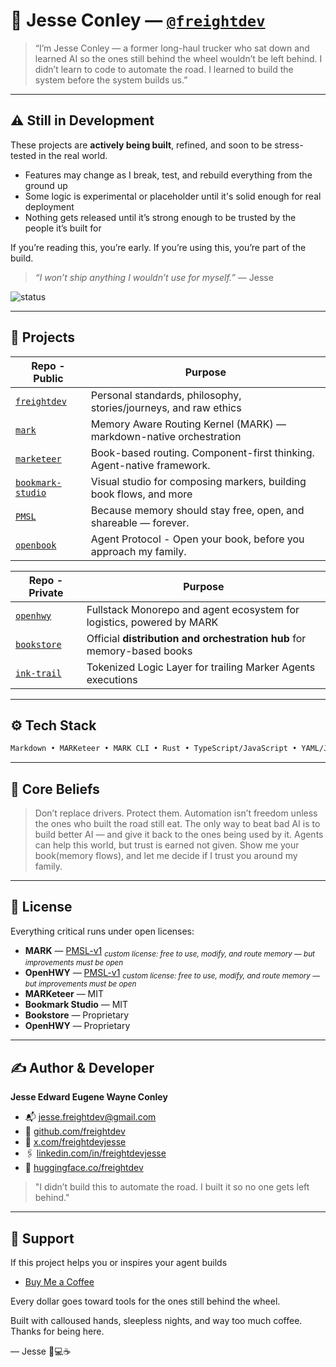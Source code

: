 # 👋 Jesse Conley — [`@freightdev`](https://github.com/freightdev)

> “I’m Jesse Conley — a former long-haul trucker who sat down and learned AI so the ones still behind the wheel wouldn’t be left behind.
> I didn’t learn to code to automate the road. I learned to build the system before the system builds us.”

---

## ⚠️ Still in Development

These projects are **actively being built**, refined, and soon to be stress-tested in the real world.

* Features may change as I break, test, and rebuild everything from the ground up
* Some logic is experimental or placeholder until it's solid enough for real deployment
* Nothing gets released until it’s strong enough to be trusted by the people it’s built for

If you’re reading this, you’re early.
If you’re using this, you’re part of the build.

> *“I won’t ship anything I wouldn’t use for myself.”* — Jesse

![status](https://img.shields.io/badge/status-in%20development-orange?style=flat-square)

---

## 🚚 Projects

| Repo - Public                                                      | Purpose                                                               |
| ------------------------------------------------------------------ | --------------------------------------------------------------------- |
| [`freightdev`](https://github.com/freightdev/freightdev)           | Personal standards, philosophy, stories/journeys, and raw ethics      |
| [`mark`](https://github.com/freightdev/mark)                       | Memory Aware Routing Kernel (MARK) — markdown-native orchestration    |
| [`marketeer`](https://github.com/freightdev/marketeer)             | Book-based routing. Component-first thinking. Agent-native framework.  |
| [`bookmark-studio`](https://github.com/freightdev/bookmark-studio) | Visual studio for composing markers, building book flows, and more     |
| [`PMSL`](https://github.com/freightdev/PMSL)                       | Because memory should stay free, open, and shareable — forever.       |
| [`openbook`](https://github.com/freightdev/openbook)               | Agent Protocol - Open your book, before you approach my family.       |

| Repo - Private                                         | Purpose                                                                |
| ------------------------------------------------------ | ---------------------------------------------------------------------- |
| [`openhwy`](https://github.com/freightdev/openhwy)     | Fullstack Monorepo and agent ecosystem for logistics, powered by MARK  |
| [`bookstore`](https://github.com/freightdev/bookstore) | Official **distribution and orchestration hub** for memory-based books   |
| [`ink-trail`](https://github.com/freightdev/ink-trail) | Tokenized Logic Layer for trailing Marker Agents executions            |

---

## ⚙️ Tech Stack

```txt
Markdown • MARKeteer • MARK CLI • Rust • TypeScript/JavaScript • YAML/JSON
```

---

## 🧠 Core Beliefs

> Don’t replace drivers. Protect them.
> Automation isn’t freedom unless the ones who built the road still eat.
> The only way to beat bad AI is to build better AI — and give it back to the ones being used by it.
> Agents can help this world, but trust is earned not given. Show me your book(memory flows), and let me decide if I trust you around my family.

---

## 📄 License

Everything critical runs under open licenses:

* **MARK** — [PMSL-v1](https://your-license-link.com) <sub><i>custom license: free to use, modify, and route memory — but improvements must be open</i></sub>
* **OpenHWY** — [PMSL-v1](https://your-license-link.com) <sub><i>custom license: free to use, modify, and route memory — but improvements must be open</i></sub>
* **MARKeteer** — MIT
* **Bookmark Studio** — MIT
* **Bookstore** — Proprietary
* **OpenHWY** — Proprietary

---

## ✍️ Author & Developer

**Jesse Edward Eugene Wayne Conley**

* 📬 [jesse.freightdev@gmail.com](mailto:jesse.freightdev@gmail.com)
* 🔗 [github.com/freightdev](https://github.com/freightdev)
* 🔌 [x.com/freightdevjesse](https://x.com/freightdevjesse)
* 🖇️ [linkedin.com/in/freightdevjesse](https://linkedin.com/in/freightdevjesse)
* 🤗 [huggingface.co/freightdev](https://huggingface.co/freightdev)
              
> "I didn’t build this to automate the road. I built it so no one gets left behind."

---

## 💛 Support

If this project helps you or inspires your agent builds

* [Buy Me a Coffee](https://coff.ee/freightdev)

Every dollar goes toward tools for the ones still behind the wheel.

Built with calloused hands, sleepless nights, and way too much coffee.
Thanks for being here.

— Jesse 🚚💻☕
